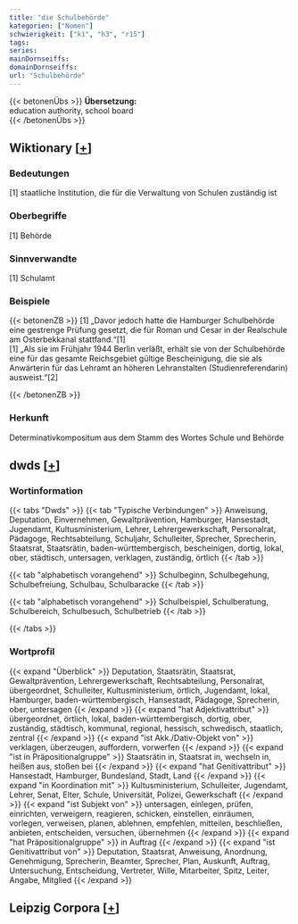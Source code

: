 ```yaml
---
title: "die Schulbehörde"
kategorien: ["Nomen"]
schwierigkeit: ["k1", "h3", "r15"]
tags:
series:
mainDornseiffs:
domainDornseiffs:
url: "Schulbehörde"
---
```


{{< betonenÜbs >}}
**Übersetzung:**  
education authority, school board  
{{< /betonenÜbs >}}

## Wiktionary [[+](https://de.wiktionary.org/wiki/Schulbehörde)]

### Bedeutungen
[1] staatliche Institution, die für die Verwaltung von Schulen zuständig ist  

### Oberbegriffe
[1] Behörde  

### Sinnverwandte
[1] Schulamt  

### Beispiele
{{< betonenZB >}}
[1] „Davor jedoch hatte die Hamburger Schulbehörde eine gestrenge Prüfung gesetzt, die für Roman und Cesar in der Realschule am Osterbekkanal stattfand.“[1]  
[1] „Als sie im Frühjahr 1944 Berlin verläßt, erhält sie von der Schulbehörde eine für das gesamte Reichsgebiet gültige Bescheinigung, die sie als Anwärterin für das Lehramt an höheren Lehranstalten (Studienreferendarin) ausweist.“[2]  

{{< /betonenZB >}}
### Herkunft
Determinativkompositum aus dem Stamm des Wortes Schule und Behörde  



## dwds [[+](https://www.dwds.de/wb/Schulbehörde)]

### Wortinformation
{{< tabs "Dwds" >}}
{{< tab "Typische Verbindungen" >}}
Anweisung, Deputation, Einvernehmen, Gewaltprävention, Hamburger, Hansestadt, Jugendamt, Kultusministerium, Lehrer, Lehrergewerkschaft, Personalrat, Pädagoge, Rechtsabteilung, Schuljahr, Schulleiter, Sprecher, Sprecherin, Staatsrat, Staatsrätin, baden-württembergisch, bescheinigen, dortig, lokal, ober, städtisch, untersagen, verklagen, zuständig, örtlich
{{< /tab >}}

{{< tab "alphabetisch vorangehend" >}}
Schulbeginn, Schulbegehung, Schulbefreiung, Schulbau, Schulbaracke
{{< /tab >}}

{{< tab "alphabetisch vorangehend" >}}
Schulbeispiel, Schulberatung, Schulbereich, Schulbesuch, Schulbetrieb
{{< /tab >}}

{{< /tabs >}}

### Wortprofil
{{< expand "Überblick" >}} Deputation, Staatsrätin, Staatsrat, Gewaltprävention, Lehrergewerkschaft, Rechtsabteilung, Personalrat, übergeordnet, Schulleiter, Kultusministerium, örtlich, Jugendamt, lokal, Hamburger, baden-württembergisch, Hansestadt, Pädagoge, Sprecherin, ober, untersagen {{< /expand >}}
{{< expand "hat Adjektivattribut" >}} übergeordnet, örtlich, lokal, baden-württembergisch, dortig, ober, zuständig, städtisch, kommunal, regional, hessisch, schwedisch, staatlich, zentral {{< /expand >}}
{{< expand "ist Akk./Dativ-Objekt von" >}} verklagen, überzeugen, auffordern, vorwerfen {{< /expand >}}
{{< expand "ist in Präpositionalgruppe" >}} Staatsrätin in, Staatsrat in, wechseln in, heißen aus, stoßen bei {{< /expand >}}
{{< expand "hat Genitivattribut" >}} Hansestadt, Hamburger, Bundesland, Stadt, Land {{< /expand >}}
{{< expand "in Koordination mit" >}} Kultusministerium, Schulleiter, Jugendamt, Lehrer, Senat, Elter, Schule, Universität, Polizei, Gewerkschaft {{< /expand >}}
{{< expand "ist Subjekt von" >}} untersagen, einlegen, prüfen, einrichten, verweigern, reagieren, schicken, einstellen, einräumen, vorlegen, verweisen, planen, ablehnen, empfehlen, mitteilen, beschließen, anbieten, entscheiden, versuchen, übernehmen {{< /expand >}}
{{< expand "hat Präpositionalgruppe" >}} in Auftrag {{< /expand >}}
{{< expand "ist Genitivattribut von" >}} Deputation, Staatsrat, Anweisung, Anordnung, Genehmigung, Sprecherin, Beamter, Sprecher, Plan, Auskunft, Auftrag, Untersuchung, Entscheidung, Vertreter, Wille, Mitarbeiter, Spitz, Leiter, Angabe, Mitglied {{< /expand >}}

## Leipzig Corpora [[+](https://corpora.uni-leipzig.de/en/res?word=Schulbehörde&corpusId=deu_newscrawl-public_2018)]

